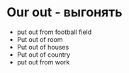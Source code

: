 # Our out - выгонять

- put out from football field
- Put out of room
- Put out of houses
- Put out of country
- put out from work
